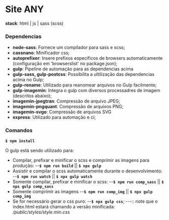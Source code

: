 # Site ANY
**stack**: html | js | sass (scss) 
### Dependencias
-  **node-sass**: Fornece um compilador para sass e scss;
-  **cassnano**: Minificador css;
-  **autoprefixer**: Insere prefixos especificos de browsers automaticamente (configuração em 'browserslist' no package.json);
-  **gulp**: Pipeline de automação para as dependencias acima
-  **gulp-sass, gulp-postcss**: Possibilita a ultilização das dependencias acima no Gulp;
-  **gulp-rename**: Utilizado para reanomear arquivos no Gulp facilmente;
-  **gulp-imagemin**: Integra o gulp com diversos processadres de imagem (descritos abaixo);
-  **imagemin-jpegtran**: Compressão de arquivo JPEG;
-  **imagemin-pngquant**: Compressão de arquivos PNG;
-  **imagemin-svgo**: Compressão de arquivos SVG
-  **express**: Utilizado para automação e ci;

### Comandos

**`$ npm install`**

O gulp está sendo utilizado para:
- Compilar, prefixar e minificar o scss e comprimir as imagens para produção:
--**`$ npm run build`** || **`$ npx gulp`**
- Assistir e compilar o scss automaticamente durante o desenvolvimento:
--**`$ npm run watch`** || **`$ npx gulp watch`**
- Somente compilar, prefixar e minificar o scss:
--**`$ npm run comp_sass`** || **`$ npx gulp comp_sass`**
- Somente comprimir as imagens
--**`$ npm run comp_img`** || **`$ npx gulp comp_img`**
- Se for necessário gerar o css puro:
--**`$ npx gulp css`**;
---:: note que o index.html estará chamando a versão minificada:  */public/styles/style.min.css*
